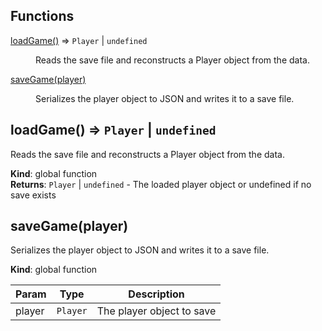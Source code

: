 ## Functions

<dl>
<dt><a href="#loadGame">loadGame()</a> ⇒ <code>Player</code> | <code>undefined</code></dt>
<dd><p>Reads the save file and reconstructs a Player object from the data.</p>
</dd>
<dt><a href="#saveGame">saveGame(player)</a></dt>
<dd><p>Serializes the player object to JSON and writes it to a save file.</p>
</dd>
</dl>

<a name="loadGame"></a>

## loadGame() ⇒ <code>Player</code> \| <code>undefined</code>
Reads the save file and reconstructs a Player object from the data.

**Kind**: global function  
**Returns**: <code>Player</code> \| <code>undefined</code> - The loaded player object or undefined if no save exists  
<a name="saveGame"></a>

## saveGame(player)
Serializes the player object to JSON and writes it to a save file.

**Kind**: global function  

| Param | Type | Description |
| --- | --- | --- |
| player | <code>Player</code> | The player object to save |

